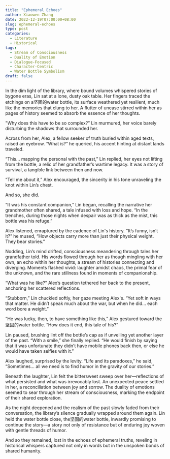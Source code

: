 ```yaml
---
title: "Ephemeral Echoes"
author: Xiaowen Zhang
date: 2022-12-19T07:00:00+08:00
slug: ephemeral-echoes
type: post
categories:
  - Literature
  - Historical
tags:
  - Stream of Consciousness
  - Duality of Emotion
  - Dialogue-Focused
  - Character-Centric
  - Water Bottle Symbolism
draft: false
---
```


In the dim light of the library, where bound volumes whispered stories of bygone eras, Lin sat at a lone, dusty oak table. Her fingers traced the etchings on a坚固的water bottle, its surface weathered yet resilient, much like the memories that clung to her. A flutter of unease stirred within her as pages of history seemed to absorb the essence of her thoughts. 

"Why does this have to be so complex?” Lin murmured, her voice barely disturbing the shadows that surrounded her. 

Across from her, Alex, a fellow seeker of truth buried within aged texts, raised an eyebrow. “What is?” he queried, his accent hinting at distant lands traveled. 

“This... mapping the personal with the past,” Lin replied, her eyes not lifting from the bottle, a relic of her grandfather’s wartime legacy. It was a story of survival, a tangible link between then and now. 

“Tell me about it,” Alex encouraged, the sincerity in his tone unraveling the knot within Lin’s chest. 

And so, she did. 

“It was his constant companion,” Lin began, recalling the narrative her grandmother often shared, a tale infused with loss and hope. “In the trenches, during those nights when despair was as thick as the mist, this bottle was his refuge.”

Alex listened, enraptured by the cadence of Lin's history. “It’s funny, isn’t it?” he mused, “How objects carry more than just their physical weight. They bear stories.”

Nodding, Lin’s mind drifted, consciousness meandering through tales her grandfather told. His words flowed through her as though mingling with her own, an echo within her thoughts, a stream of histories connecting and diverging. Moments flashed vivid: laughter amidst chaos, the primal fear of the unknown, and the rare stillness found in moments of companionship.

“What was he like?” Alex’s question tethered her back to the present, anchoring her scattered reflections.

“Stubborn,” Lin chuckled softly, her gaze meeting Alex's. “Yet soft in ways that matter. He didn’t speak much about the war, but when he did... each word bore a weight.”

“He was lucky, then, to have something like this,” Alex gestured toward the坚固的water bottle. “How does it end, this tale of his?”

Lin paused, brushing lint off the bottle’s cap as if unveiling yet another layer of the past. “With a smile,” she finally replied. “He would finish by saying that it was unfortunate they didn’t have mobile phones back then, or else he would have taken selfies with it.”

Alex laughed, surprised by the levity. “Life and its paradoxes,” he said, “Sometimes... all we need is to find humor in the gravity of our stories.”

Beneath the laughter, Lin felt the bittersweet sweep over her—reflections of what persisted and what was irrevocably lost. An unexpected peace settled in her, a reconciliation between joy and sorrow. The duality of emotions seemed to sear through her stream of consciousness, marking the endpoint of their shared exploration.

As the night deepened and the realism of the past slowly faded from their conversation, the library’s silence gradually wrapped around them again. Lin held the water bottle close, the坚固的water bottle, inwardly promising to continue the story—a story not only of resistance but of enduring joy woven with gentle threads of humor.

And so they remained, lost in the echoes of ephemeral truths, reveling in historical whispers captured not only in words but in the unspoken bonds of shared humanity.